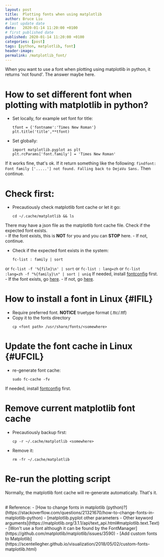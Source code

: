 ```yaml
---
layout: post
title:  Plotting fonts when using matplotlib
author: Bruce Liu
# last update date
date:   2020-01-14 11:20:00 +0100
# first published date
published: 2020-01-14 11:20:00 +0100
categories: [post]
tags: [python, matplotlib, font]
header-image: 
permalink: /matplotlib_font/
---
```

When you want to use a font when plotting using matplotlib in python, it returns 'not found'. The answer maybe here.
<!--the above is the excerpt-->
<!--more-->
<!--the following is the text-->

# How to set different font when plotting with matplotlib in python?
- Set locally, for example set font for title: 
	```
	tfont = {'fontname':'Times New Roman'}
	plt.title('title',**tfont)
	```
- Set globally:
	```
	import matplotlib.pyplot as plt
	plt.rcParams['font.family'] = 'Times New Roman'
	```
If it works fine, that's ok. If it return something like the following:
	```
	findfont: Font family ['.....'] not found. Falling back to DejaVu Sans.
	```
Then continue.<br>

# Check first:

- Precautiously check matplotlib font cache or let it go:
	```
	cd ~/.cache/matplotlib && ls
	```
There may have a json file as the matplotlib font cache file. Check if the expected font exists. <br>
	- If the font exists, this is **NOT** for you and you can **STOP** here.
	- If not, continue.<br>	
- Check if the expected font exists in the system:
	```
	fc-list : family | sort
	```
or
	```
	fc-list -f '%{file}\n' | sort
	```
or
	```
	fc-list : lang=zh
	```
or
	```
	fc-list :lang=zh -f "%{family}\n" | sort | uniq
	```
If needed, install [fontconfig](https://www.freedesktop.org/wiki/Software/fontconfig/) first.
	- If the font exists, go [here](#IFIL).
	- If not, go [here](#UFCIL).

# How to install a font in Linux {#IFIL}
- Require preferred font. **NOTICE** truetype format (.ttc/.ttf)
- Copy it to the fonts directory
	```
	cp <font path> /usr/share/fonts/<somewhere>
	```

# Update the font cache in Linux {#UFCIL}
- re-generate font cache:
	```
	sudo fc-cache -fv
	```
If needed, install [fontconfig](https://www.freedesktop.org/wiki/Software/fontconfig/) first.

# Remove current matplotlib font cache
- Precautiously backup first:
	```
	cp -r ~/.cache/matplotlib <somewhere>
	```
- Remove it:
	```
	rm -fr ~/.cache/matplotlib
	```

# Re-run the plotting script
Normally, the matplotlib font cache will re-generate automatically. That's it.

<br>
# Reference:
- [How to change fonts in matplotlib (python)?](https://stackoverflow.com/questions/21321670/how-to-change-fonts-in-matplotlib-python)
- [matplotlib.pyplot other parameters - Other keyword arguments](https://matplotlib.org/3.1.1/api/text_api.html#matplotlib.text.Text)
- [Won't use a font although it can be found by the FontManager](https://github.com/matplotlib/matplotlib/issues/3590)
- [Add custom fonts to Matplotlib](https://scentellegher.github.io/visualization/2018/05/02/custom-fonts-matplotlib.html)


